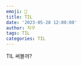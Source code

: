 ```yaml
---
emoji: 🧢
title: TIL
date: '2023-05-28 12:00:00'
author: 지구
tags: TIL
categories: TIL
---
```


TIL 써볼까?